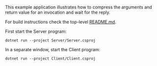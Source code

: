 This example application illustrates how to compress the arguments and return value for an invocation and
wait for the reply.

For build instructions check the top-level [README.md](../../README.md).

First start the Server program:

```
dotnet run --project Server/Server.csproj
```

In a separate window, start the Client program:

```
dotnet run --project Client/Client.csproj
```
